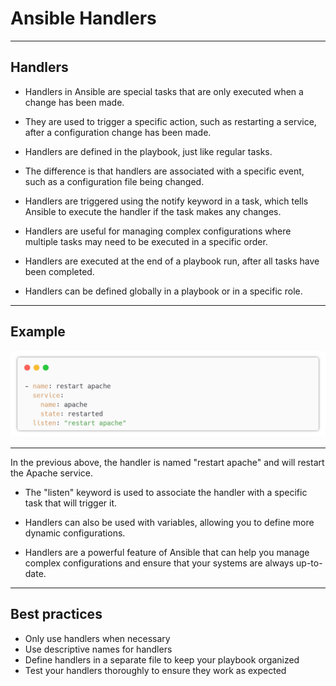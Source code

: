 # Ansible Handlers

---
 
## Handlers

* Handlers in Ansible are special tasks that are only executed when a change has been made.

* They are used to trigger a specific action, such as restarting a service, after a configuration change has been made.

* Handlers are defined in the playbook, just like regular tasks.

* The difference is that handlers are associated with a specific event, such as a configuration file being changed.

* Handlers are triggered using the notify keyword in a task, which tells Ansible to execute the handler if the task makes any changes.

* Handlers are useful for managing complex configurations where multiple tasks may need to be executed in a specific order.

* Handlers are executed at the end of a playbook run, after all tasks have been completed.

* Handlers can be defined globally in a playbook or in a specific role.

---

## Example

![img_1.png](handler.png)

---

In the previous above, the handler is named "restart apache" and will restart the Apache service.

* The "listen" keyword is used to associate the handler with a specific task that will trigger it.

* Handlers can also be used with variables, allowing you to define more dynamic configurations.

* Handlers are a powerful feature of Ansible that can help you manage complex configurations and ensure that your systems are always up-to-date.

---

## Best practices

* Only use handlers when necessary
* Use descriptive names for handlers
* Define handlers in a separate file to keep your playbook organized
* Test your handlers thoroughly to ensure they work as expected
